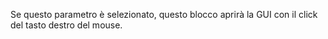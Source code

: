 Se questo parametro è selezionato, questo blocco aprirà la GUI con il click del tasto destro del mouse.